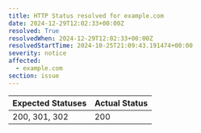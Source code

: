 ```yaml
---
title: HTTP Status resolved for example.com
date: 2024-12-29T12:02:33+00:00Z
resolved: True
resolvedWhen: 2024-12-29T12:02:33+00:00Z
resolvedStartTime: 2024-10-25T21:09:43.191474+00:00
severity: notice
affected:
  - example.com
section: issue
---
```


| Expected Statuses | Actual Status  |
|-------------------|----------------|
| 200, 301, 302 | 200 |
